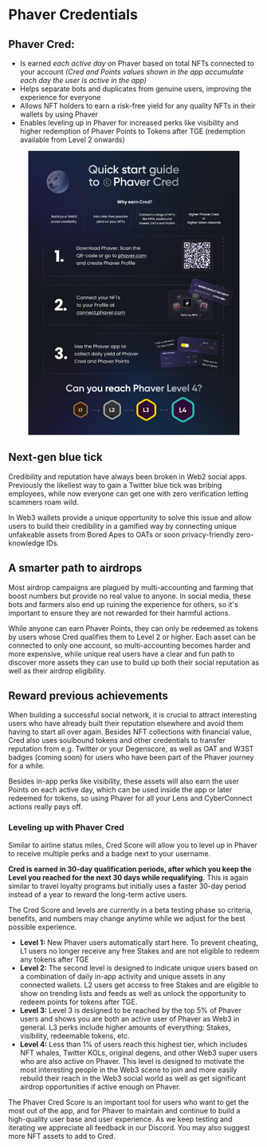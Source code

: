 # Phaver Credentials

## Phaver Cred:

* Is earned _each active day_ on Phaver based on total NFTs connected to your account _(Cred and Points values shown in the app accumulate each day the user is active in the app)_
* Helps separate bots and duplicates from genuine users, improving the experience for everyone
* Allows NFT holders to earn a risk-free yield for any quality NFTs in their wallets by using Phaver
* Enables leveling up in Phaver for increased perks like visibility and higher redemption of Phaver Points to Tokens after TGE (redemption available from Level 2 onwards)



<figure><img src="../../../.gitbook/assets/image (11).png" alt=""><figcaption></figcaption></figure>

## Next-gen blue tick

Credibility and reputation have always been broken in Web2 social apps. Previously the likeliest way to gain a Twitter blue tick was bribing employees, while now everyone can get one with zero verification letting scammers roam wild.&#x20;

In Web3 wallets provide a unique opportunity to solve this issue and allow users to build their credibility in a gamified way by connecting unique unfakeable assets from Bored Apes to OATs or soon privacy-friendly zero-knowledge IDs.&#x20;

## A smarter path to airdrops

Most airdrop campaigns are plagued by multi-accounting and farming that boost numbers but provide no real value to anyone. In social media, these bots and farmers also end up ruining the experience for others, so it's important to ensure they are not rewarded for their harmful actions.&#x20;

While anyone can earn Phaver Points, they can only be redeemed as tokens by users whose Cred qualifies them to Level 2 or higher. Each asset can be connected to only one account, so multi-accounting becomes harder and more expensive, while unique real users have a clear and fun path to discover more assets they can use to build up both their social reputation as well as their airdrop eligibility.&#x20;

## Reward previous achievements

When building a successful social network, it is crucial to attract interesting users who have already built their reputation elsewhere and avoid them having to start all over again. Besides NFT collections with financial value, Cred also uses soulbound tokens and other credentials to transfer reputation from e.g. Twitter or your Degenscore, as well as OAT and W3ST badges (coming soon) for users who have been part of the Phaver journey for a while.&#x20;

Besides in-app perks like visibility, these assets will also earn the user Points on each active day, which can be used inside the app or later redeemed for tokens, so using Phaver for all your Lens and CyberConnect actions really pays off.&#x20;

### Leveling up with Phaver Cred

Similar to airline status miles, Cred Score will allow you to level up in Phaver to receive multiple perks and a badge next to your username.&#x20;

**Cred is earned in 30-day qualification periods, after which you keep the Level you reached for the next 30 days while requalifying.** This is again similar to travel loyalty programs but initially uses a faster 30-day period instead of a year to reward the long-term active users.

The Cred Score and levels are currently in a beta testing phase so criteria, benefits, and numbers may change anytime while we adjust for the best possible experience.

* **Level 1:** New Phaver users automatically start here. To prevent cheating, L1 users no longer receive any free Stakes and are not eligible to redeem any tokens after TGE&#x20;
* **Level 2:** The second level is designed to indicate unique users based on a combination of daily in-app activity and unique assets in any connected wallets. L2 users get access to free Stakes and are eligible to show on trending lists and feeds as well as unlock the opportunity to redeem points for tokens after TGE.
* **Level 3:** Level 3 is designed to be reached by the top 5% of Phaver users and shows you are both an active user of Phaver as Web3 in general. L3 perks include higher amounts of everything: Stakes, visibility, redeemable tokens, etc.
* **Level 4:** Less than 1% of users reach this highest tier, which includes NFT whales, Twitter KOLs, original degens, and other Web3 super users who are also active on Phaver. This level is designed to motivate the most interesting people in the Web3 scene to join and more easily rebuild their reach in the Web3 social world as well as get significant airdrop opportunities if active enough on Phaver.

The Phaver Cred Score is an important tool for users who want to get the most out of the app, and for Phaver to maintain and continue to build a high-quality user base and user experience. As we keep testing and iterating we appreciate all feedback in our Discord. You may also suggest more NFT assets to add to Cred.
